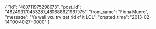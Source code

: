 {
   "id": "480711975298073",
   "post_id": "462493170453287_480688621967075",
   "from_name": "Fiona Munro",
   "message": "Ya well you try get rid of it LOL",
   "created_time": "2013-02-14T00:40:27+0000"
 }
